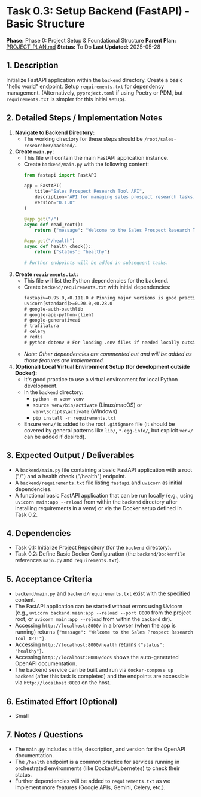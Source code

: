 # Task 0.3: Setup Backend (FastAPI) - Basic Structure

**Phase:** Phase 0: Project Setup & Foundational Structure
**Parent Plan:** [PROJECT_PLAN.md](PROJECT_PLAN.md)
**Status:** To Do
**Last Updated:** 2025-05-28

## 1. Description
Initialize FastAPI application within the `backend` directory. Create a basic "hello world" endpoint. Setup `requirements.txt` for dependency management. (Alternatively, `pyproject.toml` if using Poetry or PDM, but `requirements.txt` is simpler for this initial setup).

## 2. Detailed Steps / Implementation Notes

1.  **Navigate to Backend Directory:**
    *   The working directory for these steps should be `/root/sales-researcher/backend/`.
2.  **Create `main.py`:**
    *   This file will contain the main FastAPI application instance.
    *   Create `backend/main.py` with the following content:
        ```python
        from fastapi import FastAPI

        app = FastAPI(
            title="Sales Prospect Research Tool API",
            description="API for managing sales prospect research tasks.",
            version="0.1.0"
        )

        @app.get("/")
        async def read_root():
            return {"message": "Welcome to the Sales Prospect Research Tool API!"}

        @app.get("/health")
        async def health_check():
            return {"status": "healthy"}

        # Further endpoints will be added in subsequent tasks.
        ```
3.  **Create `requirements.txt`:**
    *   This file will list the Python dependencies for the backend.
    *   Create `backend/requirements.txt` with initial dependencies:
        ```txt
        fastapi>=0.95.0,<0.111.0 # Pinning major versions is good practice
        uvicorn[standard]>=0.20.0,<0.28.0
        # google-auth-oauthlib
        # google-api-python-client
        # google-generativeai
        # trafilatura
        # celery
        # redis
        # python-dotenv # For loading .env files if needed locally outside Docker
        ```
    *   *Note: Other dependencies are commented out and will be added as those features are implemented.*
4.  **(Optional) Local Virtual Environment Setup (for development outside Docker):**
    *   It's good practice to use a virtual environment for local Python development.
    *   In the `backend` directory:
        *   `python -m venv venv`
        *   `source venv/bin/activate` (Linux/macOS) or `venv\Scripts\activate` (Windows)
        *   `pip install -r requirements.txt`
    *   Ensure `venv/` is added to the root `.gitignore` file (it should be covered by general patterns like `lib/`, `*.egg-info/`, but explicit `venv/` can be added if desired).

## 3. Expected Output / Deliverables
*   A `backend/main.py` file containing a basic FastAPI application with a root ("/") and a health check ("/health") endpoint.
*   A `backend/requirements.txt` file listing `fastapi` and `uvicorn` as initial dependencies.
*   A functional basic FastAPI application that can be run locally (e.g., using `uvicorn main:app --reload` from within the `backend` directory after installing requirements in a venv) or via the Docker setup defined in Task 0.2.

## 4. Dependencies
*   Task 0.1: Initialize Project Repository (for the `backend` directory).
*   Task 0.2: Define Basic Docker Configuration (the `backend/Dockerfile` references `main.py` and `requirements.txt`).

## 5. Acceptance Criteria
*   `backend/main.py` and `backend/requirements.txt` exist with the specified content.
*   The FastAPI application can be started without errors using Uvicorn (e.g., `uvicorn backend.main:app --reload --port 8000` from the project root, or `uvicorn main:app --reload` from within the `backend` dir).
*   Accessing `http://localhost:8000/` in a browser (when the app is running) returns `{"message": "Welcome to the Sales Prospect Research Tool API!"}`.
*   Accessing `http://localhost:8000/health` returns `{"status": "healthy"}`.
*   Accessing `http://localhost:8000/docs` shows the auto-generated OpenAPI documentation.
*   The backend service can be built and run via `docker-compose up backend` (after this task is completed) and the endpoints are accessible via `http://localhost:8000` on the host.

## 6. Estimated Effort (Optional)
*   Small

## 7. Notes / Questions
*   The `main.py` includes a title, description, and version for the OpenAPI documentation.
*   The `/health` endpoint is a common practice for services running in orchestrated environments (like Docker/Kubernetes) to check their status.
*   Further dependencies will be added to `requirements.txt` as we implement more features (Google APIs, Gemini, Celery, etc.).